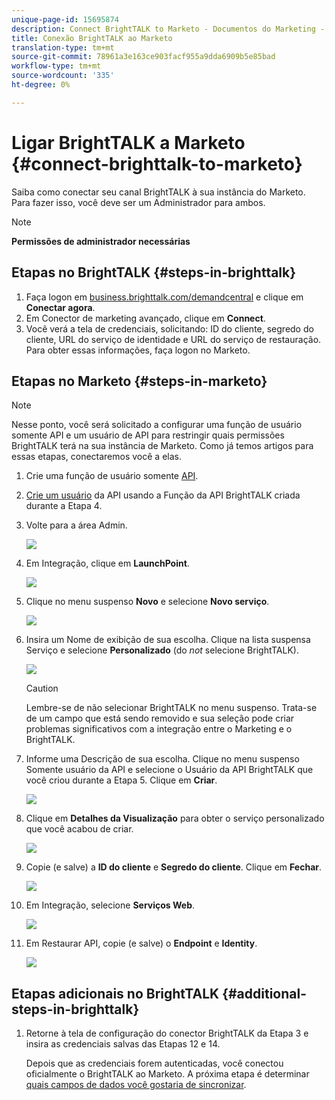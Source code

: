```yaml
---
unique-page-id: 15695874
description: Connect BrightTALK to Marketo - Documentos do Marketing - Documentação do produto
title: Conexão BrightTALK ao Marketo
translation-type: tm+mt
source-git-commit: 78961a3e163ce903facf955a9dda6909b5e85bad
workflow-type: tm+mt
source-wordcount: '335'
ht-degree: 0%

---
```



# Ligar BrightTALK a Marketo {#connect-brighttalk-to-marketo}

Saiba como conectar seu canal BrightTALK à sua instância do Marketo. Para fazer isso, você deve ser um Administrador para ambos.

>[!NOTE]
>
>**Permissões de administrador necessárias**

## Etapas no BrightTALK {#steps-in-brighttalk}

1. Faça logon em [business.brighttalk.com/demandcentral](http://business.brighttalk.com/demandcentral/login) e clique em **Conectar agora**.
1. Em Conector de marketing avançado, clique em **Connect**.
1. Você verá a tela de credenciais, solicitando: ID do cliente, segredo do cliente, URL do serviço de identidade e URL do serviço de restauração. Para obter essas informações, faça logon no Marketo.

## Etapas no Marketo {#steps-in-marketo}

>[!NOTE]
>
>Nesse ponto, você será solicitado a configurar uma função de usuário somente API e um usuário de API para restringir quais permissões BrightTALK terá na sua instância de Marketo. Como já temos artigos para essas etapas, conectaremos você a elas.

1. Crie uma função de usuário somente [API](/help/marketo/product-docs/administration/users-and-roles/create-an-api-only-user-role.md).
1. [Crie um usuário](/help/marketo/product-docs/administration/users-and-roles/create-an-api-only-user.md) da API usando a Função da API BrightTALK criada durante a Etapa 4.
1. Volte para a área Admin.

   ![](assets/one.png)

1. Em Integração, clique em **LaunchPoint**.

   ![](assets/two.png)

1. Clique no menu suspenso **Novo** e selecione **Novo serviço**.

   ![](assets/three.png)

1. Insira um Nome de exibição de sua escolha. Clique na lista suspensa Serviço e selecione **Personalizado** (do _not_ selecione BrightTALK).

   ![](assets/four.png)

   >[!CAUTION]
   >
   >Lembre-se de não selecionar BrightTALK no menu suspenso. Trata-se de um campo que está sendo removido e sua seleção pode criar problemas significativos com a integração entre o Marketing e o BrightTALK.

1. Informe uma Descrição de sua escolha. Clique no menu suspenso Somente usuário da API e selecione o Usuário da API BrightTALK que você criou durante a Etapa 5. Clique em **Criar**.

   ![](assets/five.png)

1. Clique em **Detalhes da Visualização** para obter o serviço personalizado que você acabou de criar.

   ![](assets/six.png)

1. Copie (e salve) a **ID do cliente** e **Segredo do cliente**. Clique em **Fechar**.

   ![](assets/eight-1.png)

1. Em Integração, selecione **Serviços Web**.

   ![](assets/nine-1.png)

1. Em Restaurar API, copie (e salve) o **Endpoint** e **Identity**.

   ![](assets/ten.png)

## Etapas adicionais no BrightTALK {#additional-steps-in-brighttalk}

1. Retorne à tela de configuração do conector BrightTALK da Etapa 3 e insira as credenciais salvas das Etapas 12 e 14.

   Depois que as credenciais forem autenticadas, você conectou oficialmente o BrightTALK ao Marketo. A próxima etapa é determinar [quais campos de dados você gostaria de sincronizar](http://support.brighttalk.com/hc/en-us/articles/115005131274-BrightTALK-Connector-for-Marketo-Choose-the-Fields-to-Sync).

